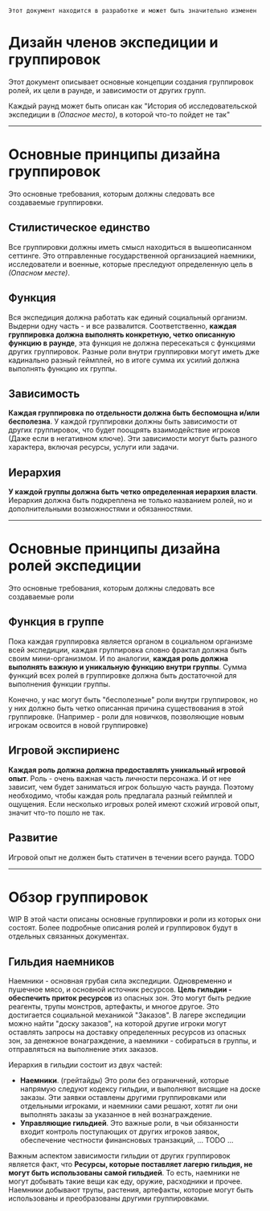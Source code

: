 ```admonish warning "Attention: WIP!"
Этот документ находится в разработке и может быть значительно изменен
```

# Дизайн членов экспедиции и группировок
Этот документ описывает основные концепции создания группировок ролей, их цели в раунде, и зависимости от других групп.

Каждый раунд может быть описан как "История об исследовательской экспедиции в *(Опасное место)*, в которой что-то пойдет не так"

---

# Основные принципы дизайна группировок

Это основные требования, которым должны следовать все создаваемые группировки.

## Стилистическое единство

Все группировки должны иметь смысл находиться в вышеописанном сеттинге. Это отправленные государственной организацией наемники, исследователи и военные, которые преследуют определенную цель в *(Опасном месте)*.

## Функция

Вся экспедиция должна работать как единый социальный организм. Выдерни одну часть - и все развалится. Соответственно, **каждая группировка должна выполнять конкретную, четко описанную функцию в раунде**, эта функция не должна пересекаться с функциями других группировок. Разные роли внутри группировки могут иметь дже кадинально разный геймплей, но в итоге сумма их усилий должна выполнять функцию их группы.

## Зависимость

**Каждая группировка по отдельности должна быть беспомощна и/или бесполезна**. У каждой группировки должны быть зависимости от других группировок, что будет поощрять взаимодействие игроков (Даже если в негативном ключе). Эти зависимости могут быть разного характера, включая ресурсы, услуги или задачи.

## Иерархия

**У каждой группы должна быть четко определенная иерархия власти**. Иерархия должна быть подкреплена не только названием ролей, но и дополнительными возможностями и обязанностями.

---

# Основные принципы дизайна ролей экспедиции

Это основные требования, которым должны следовать все создаваемые роли

## Функция в группе

Пока каждая группировка является органом в социальном организме всей экспедиции, каждая группировка словно фрактал должна быть своим мини-организмом. И по аналогии, **каждая роль должна выполнять важную и уникальную функцию внутри группы**. Сумма функций всех ролей в группировке должна быть достаточной для выполнения функции группы.

Конечно, у нас могут быть "бесполезные" роли внутри группировок, но у них должно быть четко описанная причина существования в этой группировке. (Например - роли для новичков, позволяющие новым игрокам освоится в новой группировке)

## Игровой экспириенс

**Каждая роль должна должна предоставлять уникальный игровой опыт**. Роль - очень важная часть личности персонажа. И от нее зависит, чем будет заниматься игрок большую часть раунда. Поэтому необходимо, чтобы каждая роль предлагала разный геймплей и ощущения. Если несколько игровых ролей имеют схожий игровой опыт, значит что-то пошло не так.

## Развитие

Игровой опыт не должен быть статичен в течении всего раунда. 
TODO

---

# Обзор группировок 

WIP
В этой части описаны основные группировки и роли из которых они состоят. Более подробные описания ролей и группировок будут в отдельных связанных документах.

## Гильдия наемников

Наемники - основная грубая сила экспедиции. Одновременно и пушечное мясо, и основной источник ресурсов.
**Цель гильдии - обеспечить приток ресурсов** из опасных зон. Это могут быть редкие реагенты, трупы монстров, артефакты, и многое другое.
Это достигается социальной механикой "Заказов". В лагере экспедиции можно найти "доску заказов", на которой другие игроки могут оставлять запросы на доставку определенных ресурсов из опасных зон, за денежное вонаграждение, а наемники - собираться в группы, и отправляться на выполнение этих заказов.

Иерархия в гильдии состоит из двух частей:
- **Наемники**. (грейтайды) Это роли без ограничений, которые напрямую следуют кодексу гильдии, и выполняют висящие на доске заказы. Эти заявки оставлены другими группировками или отдельными игроками, и наемники сами решают, хотят ли они выполнять заказы за указанное в ней вознаграждение.
- **Управляющие гильдией**. Это важные роли, в чьи обязанности входит контроль поступающих от других игроков заявок, обеспечение честности финансновых транзакций, ... TODO ...

Важным аспектом зависимости гильдии от других группировок является факт, что **Ресурсы, которые поставляет лагерю гильдия, не могут быть использованы самой гильдией**. То есть, наемники не могут добывать такие вещи как еду, оружие, расходники и прочее. Наемники добывают трупы, растения, артефакты, которые могут быть использованы и преобразованы другими группировками.
